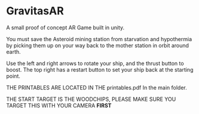 # GravitasAR
A small proof of concept AR Game built in unity.

You must save the Asteroid mining station from starvation and hypothermia by picking them up on your way back to the mother station in
orbit around earth.

Use the left and right arrows to rotate your ship, and the thrust button to boost.
The top right has a restart button to set your ship back at the starting point.


THE PRINTABLES ARE LOCATED IN THE printables.pdf In the main folder.


THE START TARGET IS THE WOODCHIPS, PLEASE MAKE SURE YOU TARGET THIS WITH YOUR CAMERA ****FIRST****

